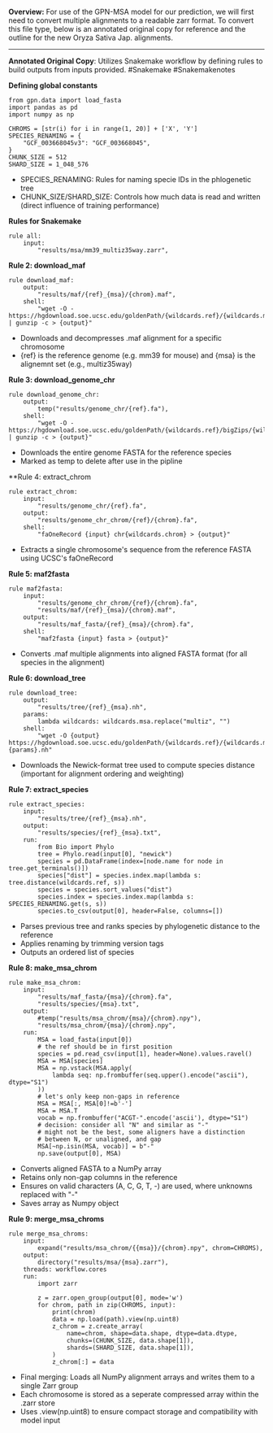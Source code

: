 **Overview:**
For use of the GPN-MSA model for our prediction, we will first need to convert multiple alignments to a readable zarr format. To convert this file type, below is an annotated original copy for reference and the outline for the new Oryza Sativa Jap. alignments. 

---

**Annotated Original Copy**: Utilizes Snakemake workflow by defining rules to build outputs from inputs provided. #Snakemake #Snakemakenotes

**Defining global constants**
```
from gpn.data import load_fasta
import pandas as pd
import numpy as np

CHROMS = [str(i) for i in range(1, 20)] + ['X', 'Y']
SPECIES_RENAMING = {
    "GCF_003668045v3": "GCF_003668045",
}
CHUNK_SIZE = 512
SHARD_SIZE = 1_048_576
```
- SPECIES_RENAMING: Rules for naming specie IDs in the phlogenetic tree
- CHUNK_SIZE/SHARD_SIZE: Controls how much data is read and written (direct influence of training performance)

**Rules for Snakemake**
```
rule all:
	input:
		"results/msa/mm39_multiz35way.zarr",
```

**Rule 2: download_maf**
```
rule download_maf:
    output:
        "results/maf/{ref}_{msa}/{chrom}.maf",
    shell:
        "wget -O - https://hgdownload.soe.ucsc.edu/goldenPath/{wildcards.ref}/{wildcards.msa}/maf/chr{wildcards.chrom}.maf.gz | gunzip -c > {output}"
```
- Downloads and decompresses .maf alignment for a specific chromosome
- {ref} is the reference genome (e.g. mm39 for mouse) and {msa} is the alignemnt set (e.g., multiz35way)

**Rule 3: download_genome_chr**
```
rule download_genome_chr:
    output:
        temp("results/genome_chr/{ref}.fa"),
    shell:
        "wget -O - https://hgdownload.soe.ucsc.edu/goldenPath/{wildcards.ref}/bigZips/{wildcards.ref}.fa.gz | gunzip -c > {output}"
```
- Downloads the entire genome FASTA for the reference species
- Marked as temp to delete after use in the pipline

**Rule 4: extract_chrom
```
rule extract_chrom:
    input:
        "results/genome_chr/{ref}.fa",
    output:
        "results/genome_chr_chrom/{ref}/{chrom}.fa",
    shell:
        "faOneRecord {input} chr{wildcards.chrom} > {output}"
```
- Extracts a single chromosome's sequence from the reference FASTA using UCSC's faOneRecord

**Rule 5: maf2fasta**
```
rule maf2fasta:
    input:
        "results/genome_chr_chrom/{ref}/{chrom}.fa",
        "results/maf/{ref}_{msa}/{chrom}.maf",
    output:
        "results/maf_fasta/{ref}_{msa}/{chrom}.fa",
    shell:
        "maf2fasta {input} fasta > {output}"
```
- Converts .maf multiple alignments into aligned FASTA format (for all species in the alignment)

**Rule 6: download_tree**
```
rule download_tree:
    output:
        "results/tree/{ref}_{msa}.nh",
    params:
        lambda wildcards: wildcards.msa.replace("multiz", "")
    shell:
        "wget -O {output} https://hgdownload.soe.ucsc.edu/goldenPath/{wildcards.ref}/{wildcards.msa}/{wildcards.ref}.{params}.nh"
```
- Downloads the Newick-format tree used to compute species distance (important for alignment ordering and weighting)

**Rule 7: extract_species**
```
rule extract_species:
    input:
        "results/tree/{ref}_{msa}.nh",
    output:
        "results/species/{ref}_{msa}.txt",
    run:
        from Bio import Phylo
        tree = Phylo.read(input[0], "newick")
        species = pd.DataFrame(index=[node.name for node in tree.get_terminals()])
        species["dist"] = species.index.map(lambda s: tree.distance(wildcards.ref, s))
        species = species.sort_values("dist")
        species.index = species.index.map(lambda s: SPECIES_RENAMING.get(s, s))
        species.to_csv(output[0], header=False, columns=[])
```
- Parses previous tree and ranks species by phylogenetic distance to the reference
- Applies renaming by trimming version tags
- Outputs an ordered list of species

**Rule 8: make_msa_chrom**
```
rule make_msa_chrom:
    input:
        "results/maf_fasta/{msa}/{chrom}.fa",
        "results/species/{msa}.txt",
    output:
        #temp("results/msa_chrom/{msa}/{chrom}.npy"),
        "results/msa_chrom/{msa}/{chrom}.npy",
    run:
        MSA = load_fasta(input[0])
        # the ref should be in first position
        species = pd.read_csv(input[1], header=None).values.ravel()
        MSA = MSA[species]
        MSA = np.vstack(MSA.apply(
            lambda seq: np.frombuffer(seq.upper().encode("ascii"), dtype="S1")
        ))
        # let's only keep non-gaps in reference
        MSA = MSA[:, MSA[0]!=b'-']
        MSA = MSA.T
        vocab = np.frombuffer("ACGT-".encode('ascii'), dtype="S1")
        # decision: consider all "N" and similar as "-"
        # might not be the best, some aligners have a distinction
        # between N, or unaligned, and gap
        MSA[~np.isin(MSA, vocab)] = b"-"
        np.save(output[0], MSA)
```
- Converts aligned FASTA to a NumPy array
- Retains only non-gap columns in the reference
- Ensures on valid characters (A, C, G, T, -) are used, where unknowns replaced with "-"
- Saves array as Numpy object

**Rule 9: merge_msa_chroms**
```
rule merge_msa_chroms:
    input:
        expand("results/msa_chrom/{{msa}}/{chrom}.npy", chrom=CHROMS),
    output:
        directory("results/msa/{msa}.zarr"),
    threads: workflow.cores
    run:
        import zarr

        z = zarr.open_group(output[0], mode='w')
        for chrom, path in zip(CHROMS, input):
            print(chrom)
            data = np.load(path).view(np.uint8)
            z_chrom = z.create_array(
                name=chrom, shape=data.shape, dtype=data.dtype,
                chunks=(CHUNK_SIZE, data.shape[1]),
                shards=(SHARD_SIZE, data.shape[1]),
            )
            z_chrom[:] = data
```
- Final merging: Loads all NumPy alignment arrays and writes them to a single Zarr group
- Each chromosome is stored as a seperate compressed array within the .zarr store
- Uses .view(np.uint8) to ensure compact storage and compatibility with model input

